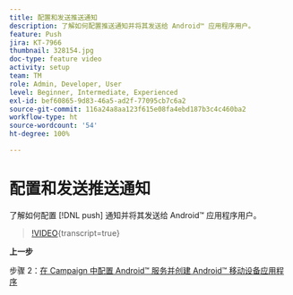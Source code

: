```yaml
---
title: 配置和发送推送通知
description: 了解如何配置推送通知并将其发送给 Android™ 应用程序用户。
feature: Push
jira: KT-7966
thumbnail: 328154.jpg
doc-type: feature video
activity: setup
team: TM
role: Admin, Developer, User
level: Beginner, Intermediate, Experienced
exl-id: bef60865-9d83-46a5-ad2f-77095cb7c6a2
source-git-commit: 116a24a8aa123f615e08fa4ebd187b3c4c460ba2
workflow-type: ht
source-wordcount: '54'
ht-degree: 100%

---
```


# 配置和发送推送通知

了解如何配置 [!DNL push] 通知并将其发送给 Android™ 应用程序用户。

>[!VIDEO](https://video.tv.adobe.com/v/328154?quality=12&learn=on){transcript=true}

**上一步**

步骤 2：[在 Campaign 中配置 Android™ 服务并创建 Android™ 移动设备应用程序](/help/tutorial-get-started-with-push-notifications-for-android/configure-an-android-service-in-campaign.md)
